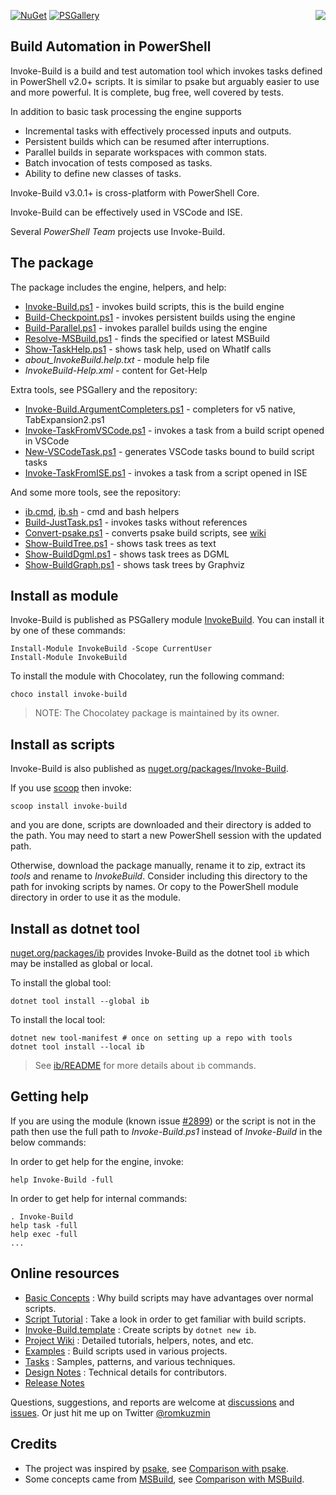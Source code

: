 
[![NuGet](https://buildstats.info/nuget/Invoke-Build)](https://www.nuget.org/packages/Invoke-Build)
[![PSGallery](https://img.shields.io/powershellgallery/dt/InvokeBuild.svg)](https://www.powershellgallery.com/packages/InvokeBuild)
<img src="https://raw.githubusercontent.com/nightroman/Invoke-Build/master/ib.png" align="right"/>

## Build Automation in PowerShell

Invoke-Build is a build and test automation tool which invokes tasks defined in
PowerShell v2.0+ scripts. It is similar to psake but arguably easier to use and
more powerful. It is complete, bug free, well covered by tests.

In addition to basic task processing the engine supports

- Incremental tasks with effectively processed inputs and outputs.
- Persistent builds which can be resumed after interruptions.
- Parallel builds in separate workspaces with common stats.
- Batch invocation of tests composed as tasks.
- Ability to define new classes of tasks.

Invoke-Build v3.0.1+ is cross-platform with PowerShell Core.

Invoke-Build can be effectively used in VSCode and ISE.

Several *PowerShell Team* projects use Invoke-Build.

## The package

The package includes the engine, helpers, and help:

* [Invoke-Build.ps1](Invoke-Build.ps1) - invokes build scripts, this is the build engine
* [Build-Checkpoint.ps1](Build-Checkpoint.ps1) - invokes persistent builds using the engine
* [Build-Parallel.ps1](Build-Parallel.ps1) - invokes parallel builds using the engine
* [Resolve-MSBuild.ps1](Resolve-MSBuild.ps1) - finds the specified or latest MSBuild
* [Show-TaskHelp.ps1](Show-TaskHelp.ps1) - shows task help, used on WhatIf calls
* *about_InvokeBuild.help.txt* - module help file
* *InvokeBuild-Help.xml* - content for Get-Help

Extra tools, see PSGallery and the repository:

* [Invoke-Build.ArgumentCompleters.ps1](Invoke-Build.ArgumentCompleters.ps1) - completers for v5 native, TabExpansion2.ps1
* [Invoke-TaskFromVSCode.ps1](Invoke-TaskFromVSCode.ps1) - invokes a task from a build script opened in VSCode
* [New-VSCodeTask.ps1](New-VSCodeTask.ps1) - generates VSCode tasks bound to build script tasks
* [Invoke-TaskFromISE.ps1](Invoke-TaskFromISE.ps1) - invokes a task from a script opened in ISE

And some more tools, see the repository:

* [ib.cmd](ib.cmd), [ib.sh](ib.sh) - cmd and bash helpers
* [Build-JustTask.ps1](Build-JustTask.ps1) - invokes tasks without references
* [Convert-psake.ps1](Convert-psake.ps1) - converts psake build scripts, see [wiki](https://github.com/nightroman/Invoke-Build/wiki/Convert~psake)
* [Show-BuildTree.ps1](Show-BuildTree.ps1) - shows task trees as text
* [Show-BuildDgml.ps1](Show-BuildDgml.ps1) - shows task trees as DGML
* [Show-BuildGraph.ps1](Show-BuildGraph.ps1) - shows task trees by Graphviz

## Install as module

Invoke-Build is published as PSGallery module [InvokeBuild](https://www.powershellgallery.com/packages/InvokeBuild).
You can install it by one of these commands:

    Install-Module InvokeBuild -Scope CurrentUser
    Install-Module InvokeBuild

To install the module with Chocolatey, run the following command:

    choco install invoke-build

> NOTE: The Chocolatey package is maintained by its owner.

## Install as scripts

Invoke-Build is also published as [nuget.org/packages/Invoke-Build](https://www.nuget.org/packages/Invoke-Build).

If you use [scoop](https://github.com/lukesampson/scoop) then invoke:

    scoop install invoke-build

and you are done, scripts are downloaded and their directory is added to the
path. You may need to start a new PowerShell session with the updated path.

Otherwise, download the package manually, rename it to zip, extract its *tools*
and rename to *InvokeBuild*. Consider including this directory to the path for
invoking scripts by names. Or copy to the PowerShell module directory in order
to use it as the module.

## Install as dotnet tool

[nuget.org/packages/ib](https://www.nuget.org/packages/ib/) provides Invoke-Build
as the dotnet tool `ib` which may be installed as global or local.

To install the global tool:

    dotnet tool install --global ib

To install the local tool:

    dotnet new tool-manifest # once on setting up a repo with tools
    dotnet tool install --local ib

> See [ib/README](ib/README.md) for more details about `ib` commands.

## Getting help

[#2899]: https://github.com/PowerShell/PowerShell/issues/2899

If you are using the module (known issue [#2899]) or the script is not in the
path then use the full path to *Invoke-Build.ps1* instead of *Invoke-Build* in
the below commands:

In order to get help for the engine, invoke:

    help Invoke-Build -full

In order to get help for internal commands:

    . Invoke-Build
    help task -full
    help exec -full
    ...

## Online resources

- [Basic Concepts](https://github.com/nightroman/Invoke-Build/wiki/Concepts)
: Why build scripts may have advantages over normal scripts.
- [Script Tutorial](https://github.com/nightroman/Invoke-Build/wiki/Script-Tutorial)
: Take a look in order to get familiar with build scripts.
- [Invoke-Build.template](https://github.com/nightroman/Invoke-Build.template)
: Create scripts by `dotnet new ib`.
- [Project Wiki](https://github.com/nightroman/Invoke-Build/wiki)
: Detailed tutorials, helpers, notes, and etc.
- [Examples](https://github.com/nightroman/Invoke-Build/wiki/Build-Scripts-in-Projects)
: Build scripts used in various projects.
- [Tasks](https://github.com/nightroman/Invoke-Build/tree/master/Tasks)
: Samples, patterns, and various techniques.
- [Design Notes](https://github.com/nightroman/Invoke-Build/wiki/Design-Notes)
: Technical details for contributors.
- [Release Notes](https://github.com/nightroman/Invoke-Build/blob/master/Release-Notes.md)

[discussions]: https://github.com/nightroman/Invoke-Build/discussions
[issues]: https://github.com/nightroman/Invoke-Build/issues

Questions, suggestions, and reports are welcome at [discussions] and [issues].
Or just hit me up on Twitter [@romkuzmin](https://twitter.com/romkuzmin)

## Credits

- The project was inspired by [psake](https://github.com/psake/psake), see [Comparison with psake](https://github.com/nightroman/Invoke-Build/wiki/Comparison-with-psake).
- Some concepts came from [MSBuild](https://github.com/Microsoft/msbuild), see [Comparison with MSBuild](https://github.com/nightroman/Invoke-Build/wiki/Comparison-with-MSBuild).
